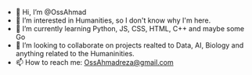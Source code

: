 - 👋 Hi, I’m @OssAhmad
- 👀 I’m interested in Humanities, so I don't know why I'm here.
- 🌱 I’m currently learning Python, JS, CSS, HTML, C++ and maybe some Go 
- 💞️ I’m looking to collaborate on projects realted to Data, AI, Biology and anything related to the Humaninities. 
- 📫 How to reach me: OssAhmadreza@gmail.com

<!---
OssAhmad/OssAhmad is a ✨ special ✨ repository because its `README.md` (this file) appears on your GitHub profile.
You can click the Preview link to take a look at your changes.
--->
